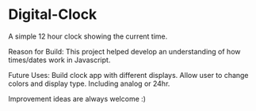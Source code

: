 # Digital-Clock
A simple 12 hour clock showing the current time.

Reason for Build:
This project helped develop an understanding of how times/dates work in Javascript. 

Future Uses:
Build clock app with different displays. Allow user to change colors and display type. Including analog or 24hr.

Improvement ideas are always welcome :)
